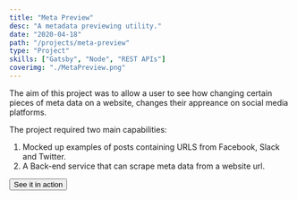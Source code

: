 ```yaml
---
title: "Meta Preview"
desc: "A metadata previewing utility."
date: "2020-04-18"
path: "/projects/meta-preview"
type: "Project"
skills: ["Gatsby", "Node", "REST APIs"]
coverimg: "./MetaPreview.png"
---
```


The aim of this project was to allow a user to see how changing certain pieces of meta data on a website, changes their appreance on social media platforms. 

The project required two main capabilities:
1. Mocked up examples of posts containing URLS from Facebook, Slack and Twitter.
2. A Back-end service that can scrape meta data from a website url. 

<a href="https://metapreview.app/" target="_blank">
<button class="bubble-button margin-5-t">
See it in action
</button>
</a>